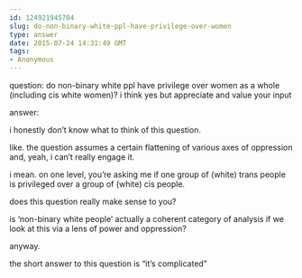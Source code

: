 ```yaml
---
id: 124921945704
slug: do-non-binary-white-ppl-have-privilege-over-women
type: answer
date: 2015-07-24 14:31:49 GMT
tags:
- Anonymous
---
```

question: do non-binary white ppl have privilege over women as a whole (including cis white women)? i think yes but appreciate and value your input

answer: <p>i honestly don’t know what to think of this question.&nbsp;</p><p>like. the question assumes a certain flattening of various axes of oppression and, yeah, i can’t really engage it.&nbsp;</p><p>i mean. on one level, you’re asking me if one group of (white) trans people is privileged over a group of (white) cis people.&nbsp;</p><p>does this question really make sense to you?</p><p>is&nbsp;‘non-binary white people’ actually a coherent category of analysis if we look at this via a lens of power and oppression?&nbsp;</p><p>anyway.</p><p>the short answer to this question is&nbsp;“it’s complicated”</p>